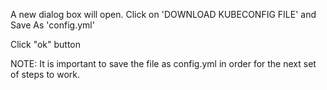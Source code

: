 A new dialog box will open. Click on 'DOWNLOAD KUBECONFIG FILE' and Save As 'config.yml'

Click "ok" button

NOTE: It is important to save the file as config.yml in order for the next set of steps to work.

